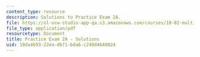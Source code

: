 ```yaml
---
content_type: resource
description: Solutions to Practice Exam 2A.
file: https://ol-ocw-studio-app-qa.s3.amazonaws.com/courses/18-02-multivariable-calculus-fall-2007/10da469322eadb71bda6c249d4640824_prac2asol.pdf
file_type: application/pdf
resourcetype: Document
title: Practice Exam 2A - Solutions
uid: 10da4693-22ea-db71-bda6-c249d4640824
---
```

